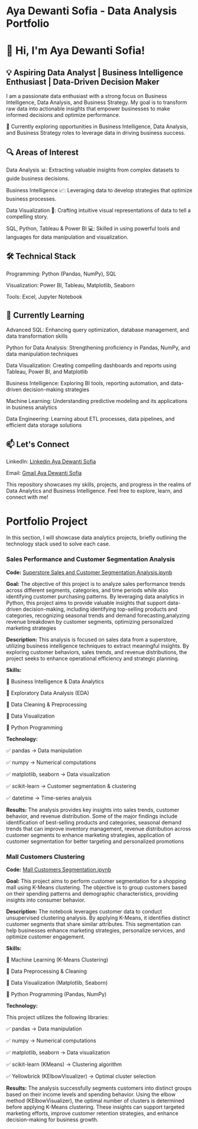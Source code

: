 # Aya Dewanti Sofia - Data Analysis Portfolio

# 👋 Hi, I'm Aya Dewanti Sofia!

## 💡 Aspiring Data Analyst | Business Intelligence Enthusiast | Data-Driven Decision Maker

I am a passionate data enthusiast with a strong focus on Business Intelligence, Data Analysis, and Business Strategy. My goal is to transform raw data into actionable insights that empower businesses to make informed decisions and optimize performance.

🚀 Currently exploring opportunities in Business Intelligence, Data Analysis, and Business Strategy roles to leverage data in driving business success.

## 🔍 Areas of Interest

Data Analysis 📊: Extracting valuable insights from complex datasets to guide business decisions.

Business Intelligence 📈: Leveraging data to develop strategies that optimize business processes.

Data Visualization 🎨: Crafting intuitive visual representations of data to tell a compelling story.

SQL, Python, Tableau & Power BI 💻: Skilled in using powerful tools and languages for data manipulation and visualization.

## 🛠 Technical Stack

Programming: Python (Pandas, NumPy), SQL

Visualization: Power BI, Tableau, Matplotlib, Seaborn

Tools: Excel, Jupyter Notebook

## 🌱 Currently Learning

Advanced SQL: Enhancing query optimization, database management, and data transformation skills

Python for Data Analysis: Strengthening proficiency in Pandas, NumPy, and data manipulation techniques

Data Visualization: Creating compelling dashboards and reports using Tableau, Power BI, and Matplotlib

Business Intelligence: Exploring BI tools, reporting automation, and data-driven decision-making strategies

Machine Learning: Understanding predictive modeling and its applications in business analytics

Data Engineering: Learning about ETL processes, data pipelines, and efficient data storage solutions

## 📫 Let's Connect

LinkedIn: [Linkedin Aya Dewanti Sofia](www.linkedin.com/in/aya-dewanti-sofia)

Email: [Gmail Aya Dewanti Sofia](dewantiaya@gmail.com)

This repository showcases my skills, projects, and progress in the realms of Data Analytics and Business Intelligence. Feel free to explore, learn, and connect with me!

# Portfolio Project

In this section, I will showcase data analytics projects, briefly outlining the technology stack used to solve each case.

### **Sales Performance and Customer Segmentation Analysis**

**Code:** [Superstore Sales and Customer Segmentation Analysis.ipynb](https://github.com/ayadewantis/Data-Analysis-Portfolio/blob/main/Superstore%20Sales%20and%20Customer%20Segmentation%20Analysis.ipynb)

**Goal:** The objective of this project is to analyze sales performance trends across different segments, categories, and time periods while also identifying customer purchasing patterns. By leveraging data analytics in Python, this project aims to provide valuable insights that support data-driven decision-making, including identifying top-selling products and categories, recognizing seasonal trends and demand forecasting,analyzing revenue breakdown by customer segments, optimizing personalized marketing strategies

**Description:** This analysis is focused on sales data from a superstore, utilizing business intelligence techniques to extract meaningful insights. By exploring customer behaviors, sales trends, and revenue distributions, the project seeks to enhance operational efficiency and strategic planning.

**Skills:** 

📌 Business Intelligence & Data Analytics

📌 Exploratory Data Analysis (EDA)

📌 Data Cleaning & Preprocessing

📌 Data Visualization

📌 Python Programming

**Technology:**

✅ pandas → Data manipulation

✅ numpy → Numerical computations

✅ matplotlib, seaborn → Data visualization

✅ scikit-learn → Customer segmentation & clustering

✅ datetime → Time-series analysis

**Results:** The analysis provides key insights into sales trends, customer behavior, and revenue distribution. Some of the major findings include identification of best-selling products and categories, seasonal demand trends that can improve inventory management, revenue distribution across customer segments to enhance marketing strategies, application of customer segmentation for better targeting and personalized promotions

### **Mall Customers Clustering**

**Code:** [Mall Customers Segmentation.ipynb](https://github.com/ayadewantis/Data-Analysis-Portfolio/blob/main/Mall%20Customers%20Clustering.ipynb)

**Goal:** This project aims to perform customer segmentation for a shopping mall using K-Means clustering. The objective is to group customers based on their spending patterns and demographic characteristics, providing insights into consumer behavior.

**Description:** The notebook leverages customer data to conduct unsupervised clustering analysis. By applying K-Means, it identifies distinct customer segments that share similar attributes. This segmentation can help businesses enhance marketing strategies, personalize services, and optimize customer engagement.

**Skills:** 

📌 Machine Learning (K-Means Clustering)

📌 Data Preprocessing & Cleaning

📌 Data Visualization (Matplotlib, Seaborn)

📌 Python Programming (Pandas, NumPy)

**Technology:** 

This project utilizes the following libraries:

✅ pandas → Data manipulation

✅ numpy → Numerical computations

✅ matplotlib, seaborn → Data visualization

✅ scikit-learn (KMeans) → Clustering algorithm

✅ Yellowbrick (KElbowVisualizer) → Optimal cluster selection

**Results:** The analysis successfully segments customers into distinct groups based on their income levels and spending behavior. Using the elbow method (KElbowVisualizer), the optimal number of clusters is determined before applying K-Means clustering. These insights can support targeted marketing efforts, improve customer retention strategies, and enhance decision-making for business growth.
